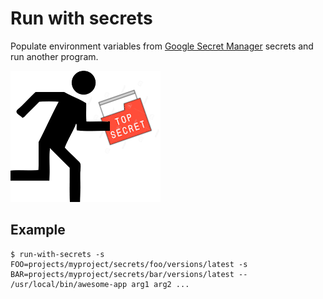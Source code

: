 # Run with secrets

Populate environment variables from [Google Secret Manager](https://cloud.google.com/secret-manager) secrets and run another program.

![Run with secrets](run.png)


## Example

```
$ run-with-secrets -s FOO=projects/myproject/secrets/foo/versions/latest -s BAR=projects/myproject/secrets/bar/versions/latest -- /usr/local/bin/awesome-app arg1 arg2 ...
```


